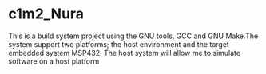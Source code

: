 # c1m2_Nura
This is a build system project using the GNU tools, GCC and GNU Make.The system support two platforms; the host environment and the target embedded system MSP432. The host system will allow me to simulate software on a host platform
